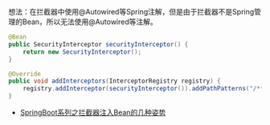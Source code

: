 想法：在拦截器中使用@Autowired等Spring注解，但是由于拦截器不是Spring管理的Bean，所以无法使用@Autowired等注解。

```java
@Bean
public SecurityInterceptor securityInterceptor() {
    return new SecurityInterceptor();
}

@Override
public void addInterceptors(InterceptorRegistry registry) {
    registry.addInterceptor(securityInterceptor()).addPathPatterns("/**");
}
```

- [SpringBoot系列之拦截器注入Bean的几种姿势](https://juejin.cn/post/7030752047859236877)
